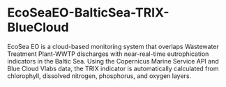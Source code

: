 # EcoSeaEO-BalticSea-TRIX-BlueCloud
EcoSea EO is a cloud-based monitoring system that overlaps Wastewater Treatment Plant-WWTP discharges with near-real-time eutrophication indicators in the Baltic Sea. Using the Copernicus Marine Service API and Blue Cloud Vlabs data, the TRIX indicator is automatically calculated from chlorophyll, dissolved nitrogen, phosphorus, and oxygen layers.
